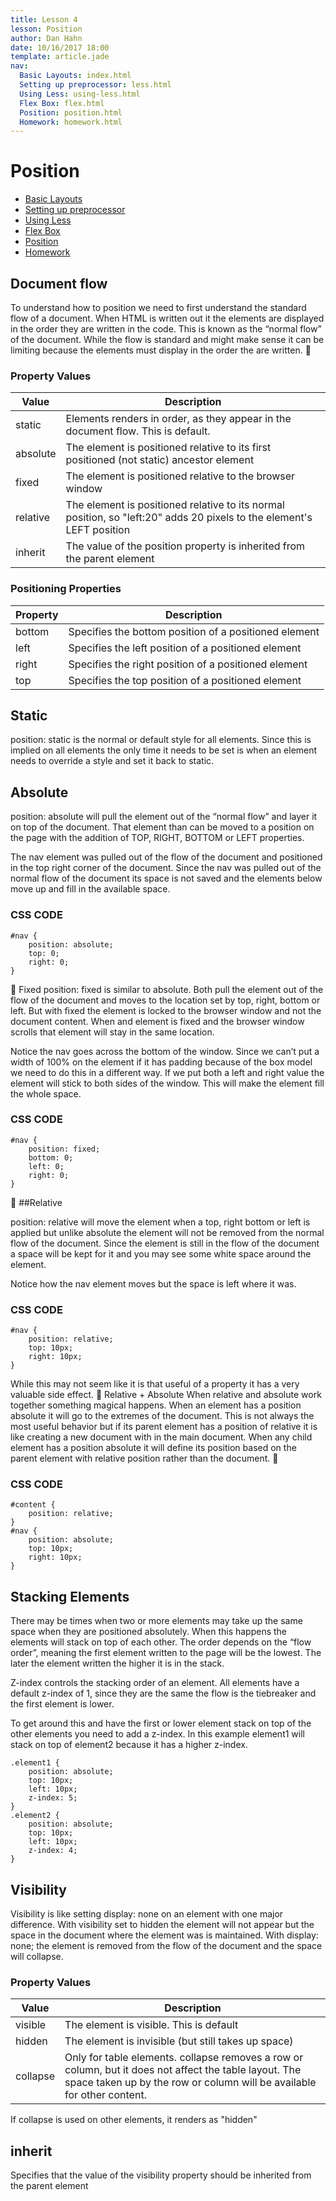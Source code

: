```yaml
---
title: Lesson 4
lesson: Position
author: Dan Hahn
date: 10/16/2017 18:00
template: article.jade
nav:
  Basic Layouts: index.html
  Setting up preprocessor: less.html
  Using Less: using-less.html
  Flex Box: flex.html
  Position: position.html
  Homework: homework.html
---
```


# Position

* [Basic Layouts]()
* [Setting up preprocessor](less.html)
* [Using Less](using-less.html)
* [Flex Box](flex.html)
* [Position](position.html)
* [Homework](homework.html)

## Document flow

To understand how to position we need to first understand the standard flow of a document.  When HTML is written out it the elements are displayed in the order they are written in the code.  This is known as the “normal flow” of the document.  While the flow is standard and might make sense it can be limiting because the elements must display in the order the are written.

### Property Values

Value    | Description
---------|----------------------------------------------------------------------------------------------------------------------
static   | Elements renders in order, as they appear in the document flow. This is default.
absolute | The element is positioned relative to its first positioned (not static) ancestor element
fixed    | The element is positioned relative to the browser window
relative | The element is positioned relative to its normal position, so "left:20" adds 20 pixels to the element's LEFT position
inherit  | The value of the position property is inherited from the parent element

### Positioning Properties

Property | Description
---------|------------------------------------------------------
bottom   | Specifies the bottom position of a positioned element
left     | Specifies the left position of a positioned element
right    | Specifies the right position of a positioned element
top      | Specifies the top position of a positioned element

## Static
position: static is the normal or default style for all elements.  Since this is implied on all elements the only time it needs to be set is when an element needs to override a style and set it back to static.


## Absolute
position: absolute will pull the element out of the “normal flow” and layer it on top of the document.  That element than can be moved to a position on the page with the addition of TOP, RIGHT, BOTTOM or LEFT properties.


The nav element was pulled out of the flow of the document and positioned in the top right corner of the document.  Since the nav was pulled out of the normal flow of the document its space is not saved and the elements below move up and fill in the available space.

### CSS CODE

    #nav {
        position: absolute;
        top: 0;
        right: 0;
    }


Fixed
position: fixed is similar to absolute.  Both pull the element out of the flow of the document and moves to the location set by top, right, bottom or left.  But with fixed the element is locked to the browser window and not the document content.  When and element is fixed and the browser window scrolls that element will stay in the same location.  

Notice the nav goes across the bottom of the window.  Since we can’t put a width of 100% on the element if it has padding because of the box model we need to do this in a different way.  If we put both a left and right value the element will stick to both sides of the window. This will make the element fill the whole space.

### CSS CODE

    #nav {
        position: fixed;
        bottom: 0;
        left: 0;
        right: 0;
    }

##Relative

position: relative will move the element when a top, right bottom or left is applied but unlike absolute the element will not be removed from the normal flow of the document.  Since the element is still in the flow of the document a space will be kept for it and you may see some white space around the element.

Notice how the nav element moves but the space is left where it was.  

### CSS CODE

    #nav {
        position: relative;
        top: 10px;
        right: 10px;
    }

While this may not seem like it is that useful of a property it has a very valuable side effect.

Relative + Absolute
When relative and absolute work together something magical happens.  When an element has a position absolute it will go to the extremes of the document.  This is not always the most useful behavior but if its parent element has a position of relative it is like creating a new document with in the main document. When any child element has a position absolute it will define its position based on the parent element with relative position rather than the document.

### CSS CODE
    #content {
        position: relative;
    }
    #nav {
        position: absolute;
        top: 10px;
        right: 10px;
    }

## Stacking Elements
There may be times when two or more elements may take up the same space when they are positioned absolutely.  When this happens the elements will stack on top of each other.  The order depends on the “flow order”, meaning the first element written to the page will be the lowest.  The later the element written the higher it is in the stack.

Z-index controls the stacking order of an element. All elements have a default z-index of 1, since they are the same the flow is the tiebreaker and the first element is lower.

To get around this and have the first or lower element stack on top of the other elements you need to add a z-index. In this example element1 will stack on top of element2 because it has a higher z-index.

    .element1 {
        position: absolute;
        top: 10px;
        left: 10px;
        z-index: 5;
    }
    .element2 {
        position: absolute;
        top: 10px;
        left: 10px;
        z-index: 4;
    }

## Visibility

Visibility is like setting display: none on an element with one major difference. With visibility set to hidden the element will not appear but the space in the document where the element was is maintained. With display: none; the element is removed from the flow of the document and the space will collapse.

### Property Values

Value    | Description
---------|---------------------------------------------------------------------------------------------------------------------------------------------------------------------------------
visible  | The element is visible. This is default
hidden   | The element is invisible (but still takes up space)
collapse | Only for table elements. collapse removes a row or column, but it does not affect the table layout. The space taken up by the row or column will be available for other content.

If collapse is used on other elements, it renders as "hidden"

## inherit
Specifies that the value of the visibility property should be inherited from the parent element
